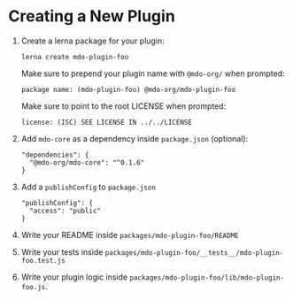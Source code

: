 # Creating a New Plugin

1. Create a lerna package for your plugin:

   ```
   lerna create mdo-plugin-foo
   ```

   Make sure to prepend your plugin name with `@mdo-org/` when prompted:

   ```
   package name: (mdo-plugin-foo) @mdo-org/mdo-plugin-foo
   ```

   Make sure to point to the root LICENSE when prompted:

   ```
   license: (ISC) SEE LICENSE IN ../../LICENSE
   ```

2. Add `mdo-core` as a dependency inside `package.json` (optional):

   ```
   "dependencies": {
     "@mdo-org/mdo-core": "^0.1.6"
   }
   ```

3. Add a `publishConfig` to `package.json`

   ```
   "publishConfig": {
     "access": "public"
   }
   ```

4. Write your README inside `packages/mdo-plugin-foo/README`

5. Write your tests inside `packages/mdo-plugin-foo/__tests__/mdo-plugin-foo.test.js`

6. Write your plugin logic inside `packages/mdo-plugin-foo/lib/mdo-plugin-foo.js`.
